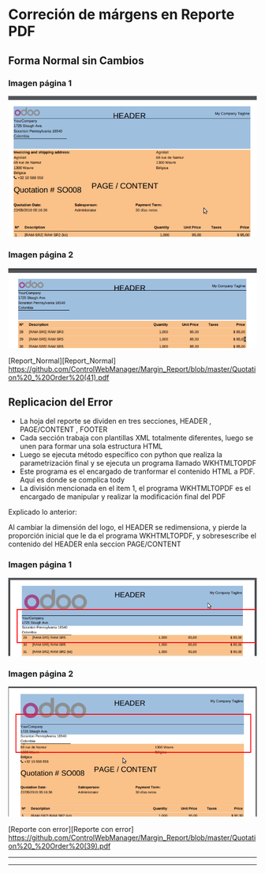 # Correción de márgens en Reporte PDF

## Forma Normal sin Cambios

### Imagen página 1
![](https://github.com/ControlWebManager/Margin_Report/blob/master/Selecci%C3%B3n_764.png)
### Imagen página 2
![](https://github.com/ControlWebManager/Margin_Report/blob/master/Selecci%C3%B3n_765.png)

[Report_Normal][Report_Normal]
 https://github.com/ControlWebManager/Margin_Report/blob/master/Quotation%20_%20Order%20(41).pdf
 
## Replicacion del Error

- La hoja del reporte se dividen en tres secciones, HEADER ,  PAGE/CONTENT , FOOTER
- Cada sección trabaja con plantillas XML totalmente diferentes, luego se unen para formar una sola estructura HTML
- Luego se ejecuta método específico con python que realiza la parametrización final y se ejecuta un programa llamado WKHTMLTOPDF
- Este programa es el encargado de tranformar el contenido HTML a PDF. Aquí es donde se complica tody 
- La división mencionada en el item 1, el programa WKHTMLTOPDF es el encargado de manipular y realizar la modificación final del PDF

Explicado lo anterior:

Al cambiar la dimensión del logo, el  HEADER se redimensiona, y pierde la proporción inicial que le da el programa WKHTMLTOPDF, y sobresescribe el contenido del HEADER enla seccion PAGE/CONTENT

### Imagen página 1
![](https://github.com/ControlWebManager/Margin_Report/blob/master/Selecci%C3%B3n_769.png)
### Imagen página 2
![](https://github.com/ControlWebManager/Margin_Report/blob/master/Selecci%C3%B3n_768.png)

[Reporte con error][Reporte con error]
 https://github.com/ControlWebManager/Margin_Report/blob/master/Quotation%20_%20Order%20(39).pdf
     
     

---------------------
---------------------

